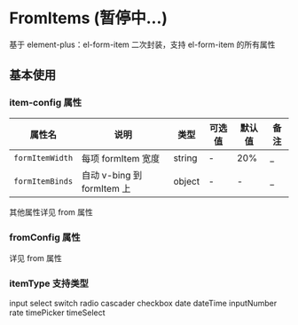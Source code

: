 # FromItems (暂停中...)

基于 element-plus：el-form-item 二次封装，支持 el-form-item 的所有属性

## 基本使用

<demo src="./index.vue"></demo>

### item-config 属性

| 属性名          | 说明                       | 类型   | 可选值 | 默认值 | 备注 |
| --------------- | -------------------------- | ------ | ------ | ------ | ---- |
| `formItemWidth` | 每项 formItem 宽度         | string | -      | 20%    | \_   |
| `formItemBinds` | 自动 v-bing 到 formItem 上 | object | -      | -      | \_   |

其他属性详见 from 属性

### fromConfig 属性

详见 from 属性

### itemType 支持类型

input select switch radio cascader checkbox
date dateTime inputNumber rate timePicker timeSelect
